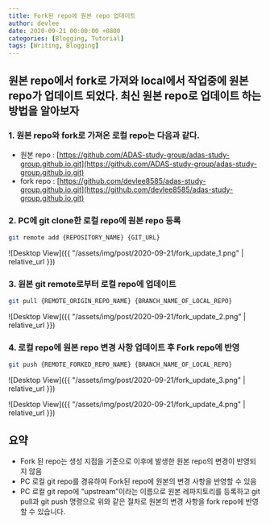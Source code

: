 ```yaml
---
title: Fork된 repo에 원본 repo 업데이트
author: devlee
date: 2020-09-21 00:00:00 +0800
categories: [Blogging, Tutorial]
tags: [Writing, Blogging]
---
```


## 원본 repo에서 fork로 가져와 local에서 작업중에 원본 repo가 업데이트 되었다. 최신 원본 repo로 업데이트 하는 방법을 알아보자 

### 1. 원본 repo와 fork로 가져온 로컬 repo는 다음과 같다.

- 원본 repo : [https://github.com/ADAS-study-group/adas-study-group.github.io.git](https://github.com/ADAS-study-group/adas-study-group.github.io.git)
- fork repo : [https://github.com/devlee8585/adas-study-group.github.io.git](https://github.com/devlee8585/adas-study-group.github.io.git)

### 2. PC에 git clone한 로컬 repo에 원본 repo 등록

``` sh
git remote add {REPOSITORY_NAME} {GIT_URL}
```
![Desktop View]({{ "/assets/img/post/2020-09-21/fork_update_1.png" | relative_url }})

### 3. 원본 git remote로부터 로컬 repo에 업데이트

``` sh
git pull {REMOTE_ORIGIN_REPO_NAME} {BRANCH_NAME_OF_LOCAL_REPO}
```
![Desktop View]({{ "/assets/img/post/2020-09-21/fork_update_2.png" | relative_url }})

### 4. 로컬 repo에 원본 repo 변경 사항 업데이트 후 Fork repo에 반영

``` sh
git push {REMOTE_FORKED_REPO_NAME} {BRANCH_NAME_OF_LOCAL_REPO}
```

![Desktop View]({{ "/assets/img/post/2020-09-21/fork_update_3.png" | relative_url }})

![Desktop View]({{ "/assets/img/post/2020-09-21/fork_update_4.png" | relative_url }})

## 요약
- Fork 된 repo는 생성 지점을 기준으로 이후에 발생한 원본 repo의 변경이 반영되지 않음
- PC 로컬 git repo를 경유하여 Fork된 repo에 원본의 변경 사항을 반영할 수 있음
- PC 로컬 git repo에 “upstream”이라는 이름으로 원본 레파지토리를 등록하고 git pull과 git push 명령으로 위와 같은 절차로 원본의 변경 사항을 fork repo에 반영할 수 있습니다.